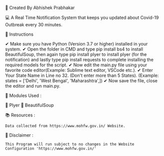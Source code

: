 📌 Created By Abhishek Prabhakar

 💻 A Real Time Notification System that keeps you updated about Covid-19 Outbreak every 30 minutes.


💼 Instructions 

   ✔ Make sure you have Python (Version 3.7 or higher) installed in your system.
   ✔ Open the folder in CMD and type pip install bs4 to install BeautifulSoup, then again type pip install plyer to install plyer (for        the notification) and lastly type pip install requests to complete installing the required models for the script.
   ✔ Now edit the main.py file using your favorite code editor(Example: Sublime text editor, VSCode etc.).
   ✔ Enter Your State Name in Line no 32. (Don't enter more than 5 States). 
      (Example: states = ['Delhi', 'West Bengal',       'Maharashtra',])
   ✔ Now save the file, close the editor and run main.py.
  

🎯 Modules Used :

  🔔 Plyer
  🔔 BeautifulSoup
  
  
 📚 Resources :
    
    Data collected from https://www.mohfw.gov.in/ Website.

🎀 Disclaimer :

    This Program will run subject to no changes in the Website Configuration 'https://www.mohfw.gov.in/'


